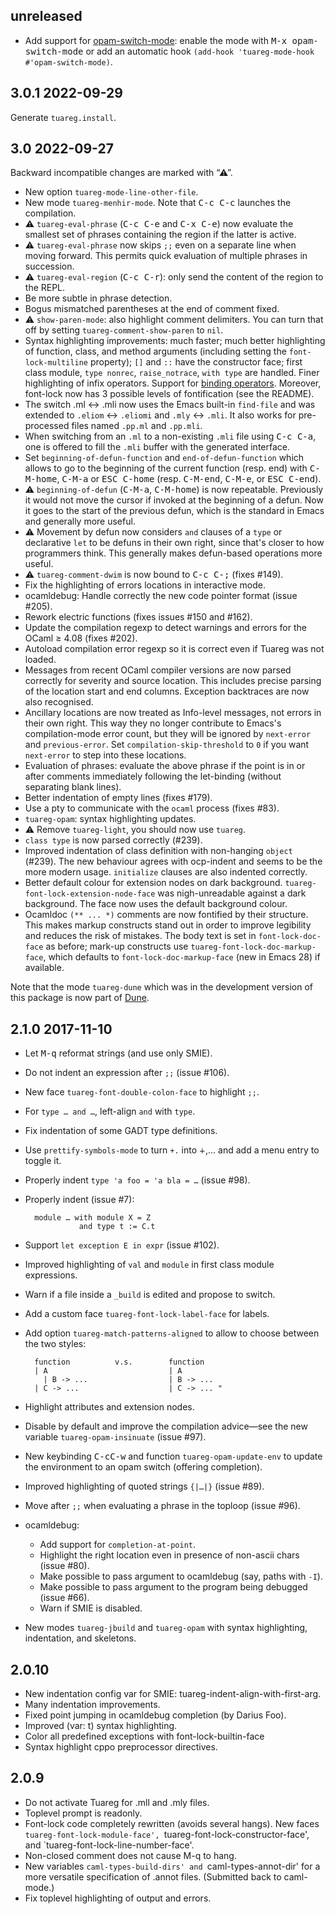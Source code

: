 unreleased
----------

* Add support for [opam-switch-mode](https://github.com/ProofGeneral/opam-switch-mode): enable the mode with <kbd>M-x opam-switch-mode</kbd> or add an automatic hook `(add-hook 'tuareg-mode-hook #'opam-switch-mode)`.

3.0.1 2022-09-29
----------------

Generate `tuareg.install`.

3.0 2022-09-27
--------------

Backward incompatible changes are marked with “⚠”.

* New option `tuareg-mode-line-other-file`.
* New mode `tuareg-menhir-mode`.
  Note that <kbd>C-c C-c</kbd> launches the compilation.
* ⚠ `tuareg-eval-phrase` (<kbd>C-c C-e</kbd> and <kbd>C-x C-e</kbd>) now
  evaluate the smallest set of phrases containing the region if the
  latter is active.
* ⚠ `tuareg-eval-phrase` now skips `;;` even on a separate line when moving
  forward. This permits quick evaluation of multiple phrases in succession.
* ⚠ `tuareg-eval-region` (<kbd>C-c C-r</kbd>): only send the content of
  the region to the REPL.
* Be more subtle in phrase detection.
* Bogus mismatched parentheses at the end of comment fixed.
* ⚠ `show-paren-mode`: also highlight comment delimiters.  You can
  turn that off by setting `tuareg-comment-show-paren` to `nil`.
* Syntax highlighting improvements: much faster; much better highlighting
  of function, class, and method arguments (including setting the
  `font-lock-multiline` property); `[]` and `::` have the constructor
  face; first class module, `type nonrec`, `raise_notrace`, `with
  type` are handled.  Finer highlighting of infix operators.  Support
  for [binding operators][].  Moreover, font-lock now has 3 possible
  levels of fontification (see the README).
* The switch .ml ↔ .mli now uses the Emacs built-in `find-file` and
  was extended to `.eliom` ↔ `.eliomi` and `.mly` ↔ `.mli`.  It also
  works for pre-processed files named `.pp.ml` and `.pp.mli`.
* When switching from an `.ml` to a non-existing `.mli` file using
  <kbd>C-c C-a</kbd>, one is offered to fill the `.mli` buffer with the
  generated interface.
* Set `beginning-of-defun-function` and `end-of-defun-function` which
  allows to go to the beginning of the current function (resp. end)
  with <kbd>C-M-home</kbd>, <kbd>C-M-a</kbd> or <kbd>ESC
  C-home</kbd> (resp. <kbd>C-M-end</kbd>, <kbd>C-M-e</kbd>, or
  <kbd>ESC C-end</kbd>).
* ⚠ `beginning-of-defun` (<kbd>C-M-a</kbd>, <kbd>C-M-home</kbd>) is
  now repeatable. Previously it would not move the cursor if invoked
  at the beginning of a defun. Now it goes to the start of the
  previous defun, which is the standard in Emacs and generally more
  useful.
* ⚠ Movement by defun now considers `and` clauses of a `type` or
  declarative `let` to be defuns in their own right, since that's
  closer to how programmers think. This generally makes defun-based
  operations more useful.
* ⚠ `tuareg-comment-dwim` is now bound to <kbd>C-c C-;</kbd> (fixes #149).
* Fix the highlighting of errors locations in interactive mode.
* ocamldebug: Handle correctly the new code pointer format (issue #205).
* Rework electric functions (fixes issues #150 and #162).
* Update the compilation regexp to detect warnings and errors for the
  OCaml ≥ 4.08 (fixes #202).
* Autoload compilation error regexp so it is correct even if Tuareg
  was not loaded.
* Messages from recent OCaml compiler versions are now parsed
  correctly for severity and source location. This includes precise
  parsing of the location start and end columns. Exception backtraces
  are now also recognised.
* Ancillary locations are now treated as Info-level messages, not
  errors in their own right. This way they no longer contribute to
  Emacs's compilation-mode error count, but they will be ignored by
  `next-error` and `previous-error`. Set `compilation-skip-threshold`
  to `0` if you want `next-error` to step into these locations.
* Evaluation of phrases: evaluate the above phrase if the point is in
  or after comments immediately following the let-binding (without
  separating blank lines).
* Better indentation of empty lines (fixes #179).
* Use a pty to communicate with the `ocaml` process (fixes #83).
* `tuareg-opam`: syntax highlighting updates.
* ⚠ Remove `tuareg-light`, you should now use `tuareg`.
* `class type` is now parsed correctly (#239).
* Improved indentation of class definition with non-hanging `object` (#239).
  The new behaviour agrees with ocp-indent and seems to be the more modern
  usage. `initialize` clauses are also indented correctly.
* Better default colour for extension nodes on dark background.
  `tuareg-font-lock-extension-node-face` was nigh-unreadable against
  a dark background. The face now uses the default background colour.
* Ocamldoc `(** ... *)` comments are now fontified by their structure.
  This makes markup constructs stand out in order to improve legibility
  and reduces the risk of mistakes. The body text is set in
  `font-lock-doc-face` as before; mark-up constructs use
  `tuareg-font-lock-doc-markup-face`, which defaults to
  `font-lock-doc-markup-face` (new in Emacs 28) if available.

Note that the mode `tuareg-dune` which was in the development version
of this package is now part of [Dune](https://github.com/ocaml/dune).

[binding operators]: https://v2.ocaml.org/releases/4.08/htmlman/index.html

2.1.0 2017-11-10
----------------

* Let <kbd>M-q</kbd> reformat strings (and use only SMIE).
* Do not indent an expression after `;;` (issue #106).
* New face `tuareg-font-double-colon-face` to highlight `;;`.
* For `type … and …`, left-align `and` with `type`.
* Fix indentation of some GADT type definitions.
* Use `prettify-symbols-mode` to turn `+.` into `∔`,… and add a menu
  entry to toggle it.
* Properly indent `type 'a foo = 'a bla = …` (issue #98).
* Properly indent (issue #7):

        module … with module X = Z
                  and type t := C.t

* Support `let exception E in expr` (issue #102).
* Improved highlighting of `val` and `module` in first class module
  expressions.
* Warn if a file inside a `_build` is edited and propose to switch.
* Add a custom face `tuareg-font-lock-label-face` for labels.
* Add option `tuareg-match-patterns-aligned` to allow to choose
  between the two styles:

        function          v.s.        function
        | A                           | A
          | B -> ...                  | B -> ...
        | C -> ...                    | C -> ... "

* Highlight attributes and extension nodes.
* Disable by default and improve the compilation advice—see the new
  variable `tuareg-opam-insinuate` (issue #97).
* New keybinding <kbd>C-cC-w</kbd> and function `tuareg-opam-update-env`
  to update the environment to an opam switch (offering completion).
* Improved highlighting of quoted strings `{|…|}` (issue #89).
* Move after `;;` when evaluating a phrase in the toploop (issue #96).

* ocamldebug:
  - Add support for `completion-at-point`.
  - Highlight the right location even in presence of non-ascii chars
	(issue #80).
  - Make possible to pass argument to ocamldebug (say, paths with `-I`).
  - Make possible to pass argument to the program being debugged (issue #66).
  - Warn if SMIE is disabled.

* New modes `tuareg-jbuild` and `tuareg-opam` with syntax
  highlighting, indentation, and skeletons.

2.0.10
------

* New indentation config var for SMIE: tuareg-indent-align-with-first-arg.
* Many indentation improvements.
* Fixed point jumping in ocamldebug completion (by Darius Foo).
* Improved (var: t) syntax highlighting.
* Color all predefined exceptions with font-lock-builtin-face
* Syntax highlight cppo preprocessor directives.

2.0.9
-----

* Do not activate Tuareg for .mll and .mly files.
* Toplevel prompt is readonly.
* Font-lock code completely rewritten (avoids several hangs).  New faces
  `tuareg-font-lock-module-face', `tuareg-font-lock-constructor-face',
  and `tuareg-font-lock-line-number-face'.
* Non-closed comment does not cause M-q to hang.
* New variables `caml-types-build-dirs' and `caml-types-annot-dir' for
  a more versatile specification of .annot files.  (Submitted back to
  caml-mode.)
* Fix toplevel highlighting of output and errors.
